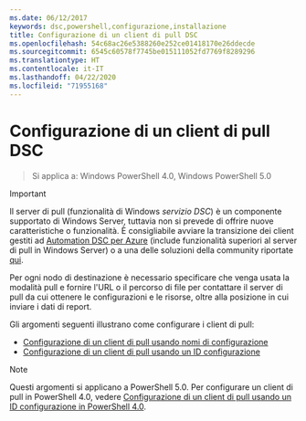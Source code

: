```yaml
---
ms.date: 06/12/2017
keywords: dsc,powershell,configurazione,installazione
title: Configurazione di un client di pull DSC
ms.openlocfilehash: 54c68ac26e5388260e252ce01418170e26ddecde
ms.sourcegitcommit: 6545c60578f7745be015111052fd7769f8289296
ms.translationtype: HT
ms.contentlocale: it-IT
ms.lasthandoff: 04/22/2020
ms.locfileid: "71955168"
---
```

# <a name="setting-up-a-dsc-pull-client"></a>Configurazione di un client di pull DSC

> Si applica a: Windows PowerShell 4.0, Windows PowerShell 5.0

> [!IMPORTANT]
> Il server di pull (funzionalità di Windows *servizio DSC*) è un componente supportato di Windows Server, tuttavia non si prevede di offrire nuove caratteristiche o funzionalità. È consigliabile avviare la transizione dei client gestiti ad [Automation DSC per Azure](/azure/automation/automation-dsc-getting-started) (include funzionalità superiori al server di pull in Windows Server) o a una delle soluzioni della community riportate [qui](pullserver.md#community-solutions-for-pull-service).

Per ogni nodo di destinazione è necessario specificare che venga usata la modalità pull e fornire l'URL o il percorso di file per contattare il server di pull da cui ottenere le configurazioni e le risorse, oltre alla posizione in cui inviare i dati di report.

Gli argomenti seguenti illustrano come configurare i client di pull:

* [Configurazione di un client di pull usando nomi di configurazione](pullClientConfigNames.md)
* [Configurazione di un client di pull usando un ID configurazione](pullClientConfigID.md)

> [!NOTE]
> Questi argomenti si applicano a PowerShell 5.0. Per configurare un client di pull in PowerShell 4.0, vedere [Configurazione di un client di pull usando un ID configurazione in PowerShell 4.0](pullClientConfigID4.md).